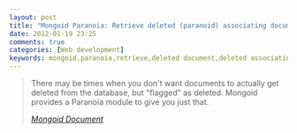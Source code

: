 ```yaml
---
layout: post
title: "Mongoid Paranoia: Retrieve deleted (paranoid) associating document"
date: 2012-01-19 23:25
comments: true
categories: [Web development]
keywords: mongoid,paranoia,retrieve,deleted document,deleted associating document
---
```


> There may be times when you don't want documents to actually get deleted from the database, but "flagged" as deleted. Mongoid provides a Paranoia module to give you just that.
>
> <cite><a href="http://mongoid.org/docs/extras.html">Mongoid Document</a></cite>
